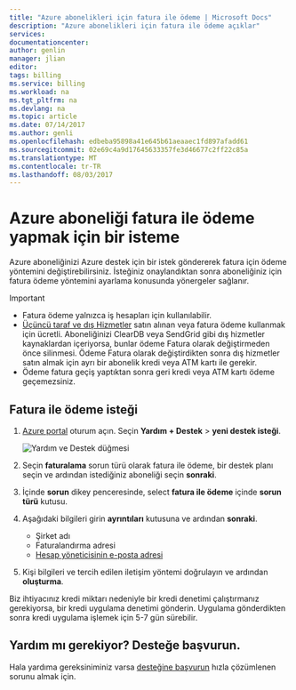 ```yaml
---
title: "Azure abonelikleri için fatura ile ödeme | Microsoft Docs"
description: "Azure abonelikleri için fatura ile ödeme açıklar"
services: 
documentationcenter: 
author: genlin
manager: jlian
editor: 
tags: billing
ms.service: billing
ms.workload: na
ms.tgt_pltfrm: na
ms.devlang: na
ms.topic: article
ms.date: 07/14/2017
ms.author: genli
ms.openlocfilehash: edbeba95898a41e645b61aeaaec1fd897afadd61
ms.sourcegitcommit: 02e69c4a9d17645633357fe3d46677c2ff22c85a
ms.translationtype: MT
ms.contentlocale: tr-TR
ms.lasthandoff: 08/03/2017
---
```

# <a name="submit-a-request-to-pay-azure-subscription-by-invoice"></a>Azure aboneliği fatura ile ödeme yapmak için bir isteme

Azure aboneliğinizi Azure destek için bir istek göndererek fatura için ödeme yöntemini değiştirebilirsiniz. İsteğiniz onaylandıktan sonra aboneliğiniz için fatura ödeme yöntemini ayarlama konusunda yönergeler sağlanır.

> [!IMPORTANT]
> * Fatura ödeme yalnızca iş hesapları için kullanılabilir.
> * [Üçüncü taraf ve dış Hizmetler](billing-understand-your-azure-marketplace-charges.md) satın alınan veya fatura ödeme kullanmak için ücretli. Aboneliğinizi ClearDB veya SendGrid gibi dış hizmetler kaynaklardan içeriyorsa, bunlar ödeme Fatura olarak değiştirmeden önce silinmesi. Ödeme Fatura olarak değiştirdikten sonra dış hizmetler satın almak için ayrı bir abonelik kredi veya ATM kartı ile gerekir.
> * Ödeme fatura geçiş yaptıktan sonra geri kredi veya ATM kartı ödeme geçemezsiniz.

## <a name="request-pay-by-invoice"></a>Fatura ile ödeme isteği

1. [Azure portal](https://portal.azure.com/) oturum açın. Seçin **Yardım + Destek** > **yeni destek isteği**.

    ![Yardım ve Destek düğmesi](./media/billing-how-to-pay-by-invoice/helpandsupport.png)
1. Seçin **faturalama** sorun türü olarak fatura ile ödeme, bir destek planı seçin ve ardından istediğiniz aboneliği seçin **sonraki**.
1. İçinde **sorun** dikey penceresinde, select **fatura ile ödeme** içinde **sorun türü** kutusu.
1. Aşağıdaki bilgileri girin **ayrıntıları** kutusuna ve ardından **sonraki**.

    * Şirket adı
    * Faturalandırma adresi
    * [Hesap yöneticisinin e-posta adresi](billing-add-change-azure-subscription-administrator.md#check-the-account-administrator-of-the-subscription)

1. Kişi bilgileri ve tercih edilen iletişim yöntemi doğrulayın ve ardından **oluşturma**.

Biz ihtiyacınız kredi miktarı nedeniyle bir kredi denetimi çalıştırmanız gerekiyorsa, bir kredi uygulama denetimi gönderin. Uygulama gönderdikten sonra kredi uygulama işlemek için 5-7 gün sürebilir.

## <a name="need-help-contact-support"></a>Yardım mı gerekiyor? Desteğe başvurun.

Hala yardıma gereksiniminiz varsa [desteğine başvurun](https://portal.azure.com/?#blade/Microsoft_Azure_Support/HelpAndSupportBlade) hızla çözümlenen sorunu almak için.